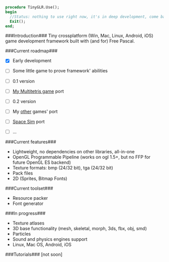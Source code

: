```pascal
procedure TinyGLR.Use();
begin
  //Status: nothing to use right now, it's in deep development, come back later.
  Exit();
end;
```

###Introduction###
Tiny crossplatform (Win, Mac, Linux, Android, iOS) game development framework built with (and for) Free Pascal.

###Current roadmap###
 - [x] Early development
 - [ ] Some little game to prove framework' abilities
 - [ ] 0.1 version 
 - [ ] [My Multitetris game](https://github.com/perfectdaemon/glr/tree/master/src/demos/Project%20MutilTetris) port 
 - [ ] 0.2 version 
 - [ ] My [other](https://github.com/perfectdaemon/glr/tree/master/src/demos) games' port 
 - [ ] [Space Sim](https://github.com/perfectdaemon/space-sim) port
 - [ ] ...


###Current features###
* Lightweight, no dependencies on other libraries, all-in-one
* OpenGL Programmable Pipeline (works on ogl 1.5+, but no FFP for future OpenGL ES backend)
* Texture formats: bmp (24/32 bit), tga (24/32 bit)
* Pack files
* 2D (Sprites, Bitmap Fonts)

###Current toolset###
* Resource packer
* Font generator

###In progress###
* Texture atlases
* 3D base functionality (mesh, skeletal, morph, 3ds, fbx, obj, smd)
* Particles
* Sound and physics engines support
* Linux, Mac OS, Android, iOS

###Tutorials###
[not soon]
